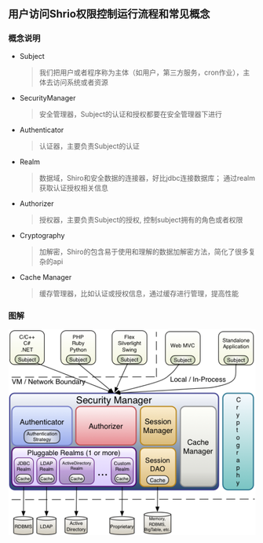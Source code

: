 ## 用户访问Shrio权限控制运行流程和常见概念

### 概念说明
* Subject
    > 我们把用户或者程序称为主体（如用户，第三方服务，cron作业），主体去访问系统或者资源
* SecurityManager
    > 安全管理器，Subject的认证和授权都要在安全管理器下进行
* Authenticator
    > 认证器，主要负责Subject的认证
* Realm
    > 数据域，Shiro和安全数据的连接器，好比jdbc连接数据库； 通过realm获取认证授权相关信息
* Authorizer
    > 授权器，主要负责Subject的授权, 控制subject拥有的角色或者权限
* Cryptography
    > 加解密，Shiro的包含易于使用和理解的数据加解密方法，简化了很多复杂的api
* Cache Manager
    > 缓存管理器，比如认证或授权信息，通过缓存进行管理，提高性能

### 图解
![shiro内部结构图](../resource/shiro/shiro内部结构图.png)